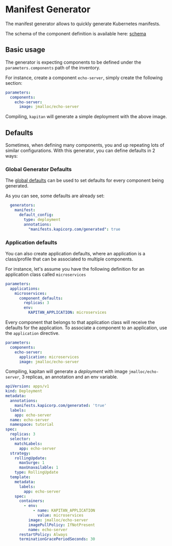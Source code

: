 # Manifest Generator

The manifest generator allows to quickly generate Kubernetes manifests.

The schema of the component definition is available here:
[schema](https://kapicorp.github.io/kapitan-reference/components/generators/manifests/target/)

## Basic usage

The generator is expecting components to be defined under the `parameters.components` path of the inventory.

For instance, create a component `echo-server`, simply create the following section:

```yaml
parameters:
  components:
    echo-server:
      image: jmalloc/echo-server
```

Compiling, `kapitan` will generate a simple deployment with the above image.

## Defaults

Sometimes, when defining many components, you and up repeating lots of similar configurations.
With this generator, you can define defaults in 2 ways:

### Global Generator Defaults
The [global defaults](../../../inventory/classes/kapitan/generators/manifests.yml) can be used to set defaults for every component being generated.

As you can see, some defaults are already set:
```yaml
  generators:
    manifest:
      default_config:
        type: deployment
        annotations:
          "manifests.kapicorp.com/generated": true
```
  
  
### Application defaults
You can also create application defaults, where an application is a class/profile that can be associated to multiple components.

For instance, let's assume you have the following definition for an application class called `microservices`

```yaml
parameters:
  applications:
    microservices:
      component_defaults:
        replicas: 3
        env:
          KAPITAN_APPLICATION: microservices
```

Every component that belongs to that application class will receive the defaults for the application.
To associate a component to an application, use the `application` directive.

```yaml
parameters:
  components:
    echo-server:
      application: microservices
      image: jmalloc/echo-server
```

Compiling, kapitan will generate a *deployment* with image `jmalloc/echo-server`, 3 replicas, an annotation and an env variable.

```yaml
apiVersion: apps/v1
kind: Deployment
metadata:
  annotations:
    manifests.kapicorp.com/generated: 'true'
  labels:
    app: echo-server
  name: echo-server
  namespace: tutorial
spec:
  replicas: 3
  selector:
    matchLabels:
      app: echo-server
  strategy:
    rollingUpdate:
      maxSurge: 1
      maxUnavailable: 1
    type: RollingUpdate
  template:
    metadata:
      labels:
        app: echo-server
    spec:
      containers:
        - env:
            - name: KAPITAN_APPLICATION
              value: microservices
          image: jmalloc/echo-server
          imagePullPolicy: IfNotPresent
          name: echo-server
      restartPolicy: Always
      terminationGracePeriodSeconds: 30
```
 
 
